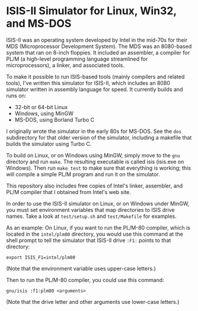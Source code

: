 # ISIS-II Simulator for Linux, Win32, and MS-DOS

ISIS-II was an operating system developed by Intel in the mid-70s for
their MDS (Microprocessor Development System).  The MDS was an 8080-based
system that ran on 8-inch floppies.  It included an assembler, a compiler
for PL/M (a high-level programming language streamlined for microprocessors),
a linker, and associated tools.

To make it possible to run ISIS-based tools (mainly compilers and related
tools), I've written this simulator for ISIS-II, which includes an 8080
simulator written in assembly language for speed.  It currently builds
and runs on:

* 32-bit or 64-bit Linux
* Windows, using MinGW
* MS-DOS, using Borland Turbo C

I originally wrote the simulator in the early 80s for MS-DOS.  See the
`dos` subdirectory for that older version of the simulator, including a
makefile that builds the simulator using Turbo C.

To build on Linux, or on Windows using MinGW, simply move to the `gnu` directory
and run `make`.  The resulting executable is called isis (isis.exe on Windows).
Then run `make test` to make sure that everything is
working; this will compile a simple PL/M program and run it on the
simulator.

This repository also includes free copies of Intel's linker, assembler, and PL/M
compiler that I obtained from Intel's web site.

In order to use the ISIS-II simulator on Linux, or on Windows under
MinGW, you must set environment variables that map directories to ISIS
drive names.  Take a look at `test/setup.sh` and `test/Makefile` for
examples.

As an example: On Linux, if you want to run the PL/M-80 compiler, which
is located in the `intel/plm80` directory, you would use this
command at the shell prompt to tell the simulator that ISIS-II
drive `:F1:` points to that directory:

    export ISIS_F1=intel/plm80

(Note that the environment variable uses upper-case letters.)

Then to run the PL/M-80 compiler, you could use this command:

    gnu/isis :f1:plm80 <arguments>

(Note that the drive letter and other arguments use lower-case letters.)
